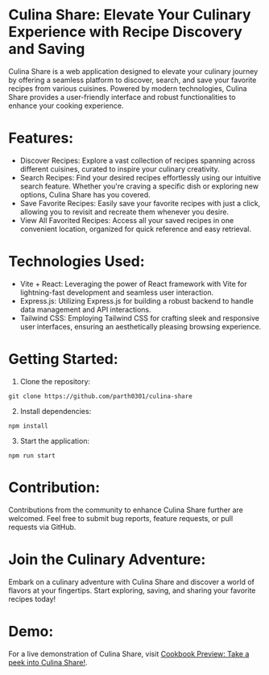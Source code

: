 # Culina Share: Elevate Your Culinary Experience with Recipe Discovery and Saving

Culina Share is a web application designed to elevate your culinary journey by offering a seamless platform to discover, search, and save your favorite recipes from various cuisines. Powered by modern technologies, Culina Share provides a user-friendly interface and robust functionalities to enhance your cooking experience.

# Features:
  - Discover Recipes: Explore a vast collection of recipes spanning across different cuisines, curated to inspire your culinary creativity.
  - Search Recipes: Find your desired recipes effortlessly using our intuitive search feature. Whether you're craving a specific dish or exploring new options, Culina Share has you covered.
  - Save Favorite Recipes: Easily save your favorite recipes with just a click, allowing you to revisit and recreate them whenever you desire.
  - View All Favorited Recipes: Access all your saved recipes in one convenient location, organized for quick reference and easy retrieval.

# Technologies Used:
  - Vite + React: Leveraging the power of React framework with Vite for lightning-fast development and seamless user interaction.
  - Express.js: Utilizing Express.js for building a robust backend to handle data management and API interactions.
  - Tailwind CSS: Employing Tailwind CSS for crafting sleek and responsive user interfaces, ensuring an aesthetically pleasing browsing experience.

# Getting Started:
1. Clone the repository:
```
git clone https://github.com/parth0301/culina-share
```

2. Install dependencies:
```
npm install
```

3. Start the application:
```
npm run start
```

# Contribution:

Contributions from the community to enhance Culina Share further are welcomed. Feel free to submit bug reports, feature requests, or pull requests via GitHub.

# Join the Culinary Adventure:

Embark on a culinary adventure with Culina Share and discover a world of flavors at your fingertips. Start exploring, saving, and sharing your favorite recipes today!

# Demo:

For a live demonstration of Culina Share, visit [Cookbook Preview: Take a peek into Culina Share!](https://culina-share-0301.vercel.app/).
